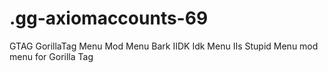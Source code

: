 # .gg-axiomaccounts-69
GTAG GorillaTag Menu Mod Menu Bark IIDK Idk Menu IIs Stupid Menu mod menu for Gorilla Tag
